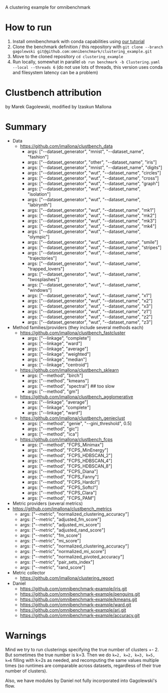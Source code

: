 A clustering example for omnibenchmark

# How to run

1. Install omnibenchmark with conda capabilities using [our tutorial](https://omnibenchmark.org/tutorial/)
2. Clone the benchmark definition / this repository with `git clone --branch gagolewski git@github.com:omnibenchmark/clustering_example.git`
3. Move to the cloned repository `cd clustering_example`
4. Run locally, somewhat in parallel `ob run benchmark -b Clustering.yaml  --local --threads 6` (do not use lots of threads, this version uses conda and filesystem latency can be a problem)


# Clustbench attribution

by Marek Gagolewski, modified by Izaskun Mallona

# Summary

- Data
  - https://github.com/imallona/clustbench_data 
    - args: ["--dataset_generator", "mnist", "--dataset_name", "fashion"]
    - args: ["--dataset_generator", "other", "--dataset_name", "iris"]
    - args: ["--dataset_generator", "mnist", "--dataset_name", "digits"]
    - args: ["--dataset_generator", "wut", "--dataset_name", "circles"]
    - args: ["--dataset_generator", "wut", "--dataset_name", "cross"]
    - args: ["--dataset_generator", "wut", "--dataset_name", "graph"]
    - args: ["--dataset_generator", "wut", "--dataset_name", "isolation"]
    - args: ["--dataset_generator", "wut", "--dataset_name", "labirynth"]
    - args: ["--dataset_generator", "wut", "--dataset_name", "mk1"]
    - args: ["--dataset_generator", "wut", "--dataset_name", "mk2"]
    - args: ["--dataset_generator", "wut", "--dataset_name", "mk3"]
    - args: ["--dataset_generator", "wut", "--dataset_name", "mk4"]
    - args: ["--dataset_generator", "wut", "--dataset_name", "olympic"]
    - args: ["--dataset_generator", "wut", "--dataset_name", "smile"]
    - args: ["--dataset_generator", "wut", "--dataset_name", "stripes"]
    - args: ["--dataset_generator", "wut", "--dataset_name", "trajectories"]
    - args: ["--dataset_generator", "wut", "--dataset_name", "trapped_lovers"]
    - args: ["--dataset_generator", "wut", "--dataset_name", "twosplashes"]
    - args: ["--dataset_generator", "wut", "--dataset_name", "windows"]
    - args: ["--dataset_generator", "wut", "--dataset_name", "x1"]
    - args: ["--dataset_generator", "wut", "--dataset_name", "x2"]
    - args: ["--dataset_generator", "wut", "--dataset_name", "x3"]
    - args: ["--dataset_generator", "wut", "--dataset_name", "z1"]
    - args: ["--dataset_generator", "wut", "--dataset_name", "z2"]
    - args: ["--dataset_generator", "wut", "--dataset_name", "z3"]
- Method families/providers (they include several methods each)
  - https://github.com/imallona/clustbench_fastcluster
    - args: ["--linkage", "complete"]
    - args: ["--linkage", "ward"]
    - args: ["--linkage", "average"]
    - args: ["--linkage", "weighted"]
    - args: ["--linkage", "median"]
    - args: ["--linkage", "centroid"]
  - https://github.com/imallona/clustbench_sklearn 
    - args: ["--method", "birch"]
    - args: ["--method", "kmeans"]
    - args: ["--method", "spectral"] ## too slow
    - args: ["--method", "gm"]
  - https://github.com/imallona/clustbench_agglomerative
    - args: ["--linkage", "average"]
    - args: ["--linkage", "complete"]
    - args: ["--linkage", "ward"]
  - https://github.com/imallona/clustbench_genieclust
    - args: ["--method", "genie", "--gini_threshold", 0.5]
    - args: ["--method", "gic"]
    - args: ["--method", "ica"]
  - https://github.com/imallona/clustbench_fcps
    - args: ["--method", "FCPS_Minimax"]
    - args: ["--method", "FCPS_MinEnergy"]
    - args: ["--method", "FCPS_HDBSCAN_2"]
    - args: ["--method", "FCPS_HDBSCAN_4"]
    - args: ["--method", "FCPS_HDBSCAN_8"]
    - args: ["--method", "FCPS_Diana"]
    - args: ["--method", "FCPS_Fanny"]
    - args: ["--method", "FCPS_Hardcl"]
    - args: ["--method", "FCPS_Softcl"]
    - args: ["--method", "FCPS_Clara"]
    - args: ["--method", "FCPS_PAM"]
- Metric providers (several metrics)
 - https://github.com/imallona/clustbench_metrics
    - args: ["--metric", "normalized_clustering_accuracy"]
    - args: ["--metric", "adjusted_fm_score"]
    - args: ["--metric", "adjusted_mi_score"]
    - args: ["--metric", "adjusted_rand_score"]
    - args: ["--metric", "fm_score"]
    - args: ["--metric", "mi_score"]
    - args: ["--metric", "normalized_clustering_accuracy"]
    - args: ["--metric", "normalized_mi_score"]
    - args: ["--metric", "normalized_pivoted_accuracy"]
    - args: ["--metric", "pair_sets_index"]
    - args: ["--metric", "rand_score"]
- Metric collector
  - https://github.com/imallona/clustering_report
- Daniel
  - https://github.com/omnibenchmark-example/iris.git
  - https://github.com/omnibenchmark-example/penguins.git
  - https://github.com/omnibenchmark-example/kmeans.git
  - https://github.com/omnibenchmark-example/ward.git
  - https://github.com/omnibenchmark-example/ari.git
  - https://github.com/omnibenchmark-example/accuracy.git
  
# Warnings

Mind we try to run clusterings specifying the true number of clusters +- 2. But sometimes the true number is k=3. Then we do `k=2, k=2, k=3, k=5, k=6` filling with k=2s as needed, and recomputing the same values multiple times (so runtimes are comparable across datasets, regardless of their true number of clusters).

Also, we have modules by Daniel not fully incorporated into Gagolewski's flow.
